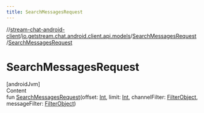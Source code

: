 ```yaml
---
title: SearchMessagesRequest
---
```

//[stream-chat-android-client](../../../index.md)/[io.getstream.chat.android.client.api.models](../index.md)/[SearchMessagesRequest](index.md)/[SearchMessagesRequest](SearchMessagesRequest.md)



# SearchMessagesRequest  
[androidJvm]  
Content  
fun [SearchMessagesRequest](SearchMessagesRequest.md)(offset: [Int](https://kotlinlang.org/api/latest/jvm/stdlib/kotlin/-int/index.html), limit: [Int](https://kotlinlang.org/api/latest/jvm/stdlib/kotlin/-int/index.html), channelFilter: [FilterObject](../FilterObject/index.md), messageFilter: [FilterObject](../FilterObject/index.md))  




